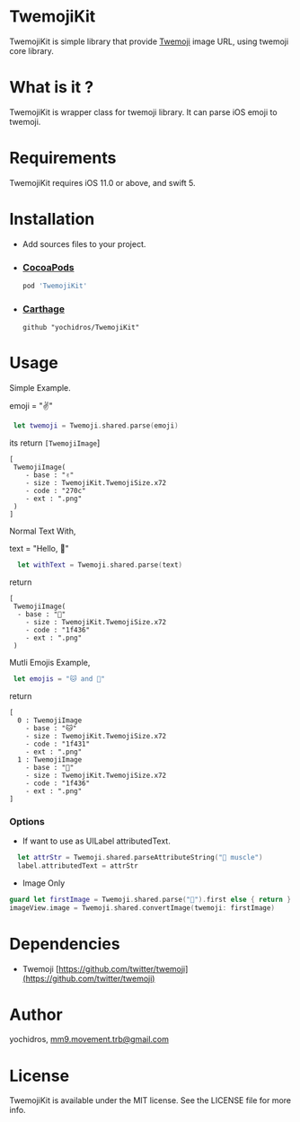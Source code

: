 # TwemojiKit

TwemojiKit is simple library that provide [Twemoji](https://github.com/twitter/twemoji) image URL, using twemoji core library.

# What is it ?
TwemojiKit is wrapper class for twemoji library. It can parse iOS emoji to twemoji. 


# Requirements
TwemojiKit requires iOS 11.0 or above, and swift 5.


# Installation
  - Add sources files to your project.
  - ### [CocoaPods](https://cocoapods.org/)
    ```ruby  
    pod 'TwemojiKit'
    ```
  - ### [Carthage](https://github.com/Carthage/Carthage)
    ```
    github "yochidros/TwemojiKit"
    ```


# Usage 
Simple Example.

 emoji = "✌️"
```swift
 let twemoji = Twemoji.shared.parse(emoji)
 ```
its return `[TwemojiImage`]
```swift[
[
 TwemojiImage(
    - base : "✌️"
    - size : TwemojiKit.TwemojiSize.x72
    - code : "270c"
    - ext : ".png"
 )
]
```
Normal Text With,

text = "Hello, 🐶"
```swift
  let withText = Twemoji.shared.parse(text)
```

return
```
[
 TwemojiImage(
  - base : "🐶"
    - size : TwemojiKit.TwemojiSize.x72
    - code : "1f436"
    - ext : ".png"
 )
```

Mutli Emojis Example,

```swift
 let emojis = "🐱 and 🐶"
```

return
```
[
  0 : TwemojiImage
    - base : "🐱"
    - size : TwemojiKit.TwemojiSize.x72
    - code : "1f431"
    - ext : ".png"
  1 : TwemojiImage
    - base : "🐶"
    - size : TwemojiKit.TwemojiSize.x72
    - code : "1f436"
    - ext : ".png"
]
   ``````
### Options

 - If want to use as UILabel attributedText.
```swift
  let attrStr = Twemoji.shared.parseAttributeString("💪 muscle")
  label.attributedText = attrStr
```

 - Image Only
```swift
guard let firstImage = Twemoji.shared.parse("🐶").first else { return }
imageView.image = Twemoji.shared.convertImage(twemoji: firstImage)
```

# Dependencies 
 - Twemoji [https://github.com/twitter/twemoji](https://github.com/twitter/twemoji)
# Author 
yochidros, mm9.movement.trb@gmail.com

# License
TwemojiKit is available under the MIT license. See the LICENSE file for more info.
